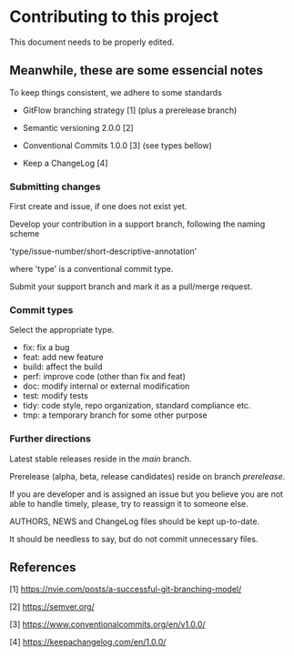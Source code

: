 # Contributing to this project

This document needs to be properly edited.

## Meanwhile, these are some essencial notes

 To keep things consistent, we adhere to some standards

 - GitFlow branching strategy [1] (plus a prerelease branch)

 - Semantic versioning 2.0.0 [2]

 - Conventional Commits 1.0.0 [3] (see types bellow)

 - Keep a ChangeLog [4]
 
### Submitting changes

 
 First create and issue, if one does not exist yet.
 
 Develop your contribution in a support branch, following the naming scheme
 
 'type/issue-number/short-descriptive-annotation'

 where 'type' is a conventional commit type.
 
 Submit your support branch and mark it as a pull/merge request.
 
 ### Commit types
 
 Select the appropriate type.
 
 - fix: fix a bug
 - feat: add new feature
 - build: affect the build 
 - perf: improve code (other than fix and feat)
 - doc: modify internal or external modification
 - test: modify tests
 - tidy: code style, repo organization, standard compliance etc.
 - tmp: a temporary branch for some other purpose

### Further directions

Latest stable releases reside in the _main_ branch.

Prerelease (alpha, beta, release candidates) reside on branch _prerelease_.

If you are developer and is assigned an issue but you believe you are not
able to handle timely, please, try to reassign it to someone else.

AUTHORS, NEWS and ChangeLog files should be kept up-to-date.

It should be needless to say, but do not commit unnecessary files.

## References

[1] https://nvie.com/posts/a-successful-git-branching-model/

[2] https://semver.org/

[3] https://www.conventionalcommits.org/en/v1.0.0/

[4] https://keepachangelog.com/en/1.0.0/


